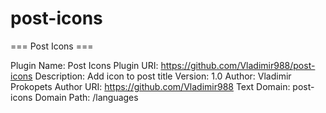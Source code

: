 # post-icons

=== Post Icons ===

Plugin Name: Post Icons
Plugin URI:  https://github.com/Vladimir988/post-icons
Description: Add icon to post title
Version:     1.0
Author:      Vladimir Prokopets
Author URI:  https://github.com/Vladimir988
Text Domain: post-icons
Domain Path: /languages